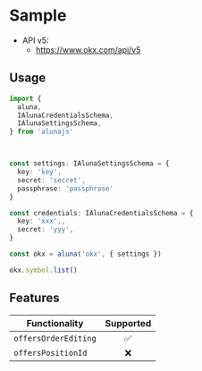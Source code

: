 # Sample

 - API v5:
    - https://www.okx.com/api/v5

## Usage

```ts
import {
  aluna,
  IAlunaCredentialsSchema,
  IAlunaSettingsSchema,
} from 'alunajs'



const settings: IAlunaSettingsSchema = {
  key: 'key',
  secret: 'secret',
  passphrase: 'passphrase'
}

const credentials: IAlunaCredentialsSchema = {
  key: 'xxx',,
  secret: 'yyy',
}

const okx = aluna('okx', { settings })

okx.symbol.list()
```

## Features

| Functionality | Supported |
| -- | :-: |
| `offersOrderEditing` | ✅ |
| `offersPositionId` | ❌ |